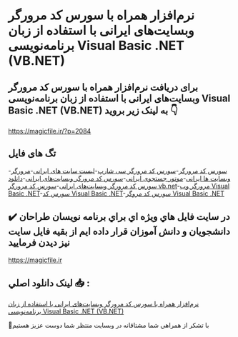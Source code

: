# نرم‌افزار همراه با سورس کد مرورگر وبسایت‌های ایرانی با استفاده از زبان برنامه‌نویسی Visual Basic .NET (VB.NET)

## برای دریافت نرم‌افزار همراه با سورس کد مرورگر وبسایت‌های ایرانی با استفاده از زبان برنامه‌نویسی Visual Basic .NET (VB.NET) به لینک زیر بروید 👇

https://magicfile.ir/?p=2084

## تگ های فایل

-[سورس کد مرورگر](https://magicfile.ir/product/%d9%86%d8%b1%d9%85-%d8%a7%d9%81%d8%b2%d8%a7%d8%b1-%d9%87%d9%85%d8%b1%d8%a7%d9%87-%d8%b3%d9%88%d8%b1%d8%b3-%da%a9%d8%af-%d9%85%d8%b1%d9%88%d8%b1%da%af%d8%b1-%d9%88%d8%a8%d8%b3%d8%a7%d9%8a%d8%aa-%d8%a7%d9%8a%d8%b1%d8%a7%d9%86%d9%8a/)-[سورس کد مرورگر سی شارپ](https://magicfile.ir/product/%d9%86%d8%b1%d9%85-%d8%a7%d9%81%d8%b2%d8%a7%d8%b1-%d9%87%d9%85%d8%b1%d8%a7%d9%87-%d8%b3%d9%88%d8%b1%d8%b3-%da%a9%d8%af-%d9%85%d8%b1%d9%88%d8%b1%da%af%d8%b1-%d9%88%d8%a8%d8%b3%d8%a7%d9%8a%d8%aa-%d8%a7%d9%8a%d8%b1%d8%a7%d9%86%d9%8a/)-[لیست سایت های ایرانی](https://magicfile.ir/product/%d9%86%d8%b1%d9%85-%d8%a7%d9%81%d8%b2%d8%a7%d8%b1-%d9%87%d9%85%d8%b1%d8%a7%d9%87-%d8%b3%d9%88%d8%b1%d8%b3-%da%a9%d8%af-%d9%85%d8%b1%d9%88%d8%b1%da%af%d8%b1-%d9%88%d8%a8%d8%b3%d8%a7%d9%8a%d8%aa-%d8%a7%d9%8a%d8%b1%d8%a7%d9%86%d9%8a/)-[مرورگر وبسایت ها ایرانی](https://magicfile.ir/product/%d9%86%d8%b1%d9%85-%d8%a7%d9%81%d8%b2%d8%a7%d8%b1-%d9%87%d9%85%d8%b1%d8%a7%d9%87-%d8%b3%d9%88%d8%b1%d8%b3-%da%a9%d8%af-%d9%85%d8%b1%d9%88%d8%b1%da%af%d8%b1-%d9%88%d8%a8%d8%b3%d8%a7%d9%8a%d8%aa-%d8%a7%d9%8a%d8%b1%d8%a7%d9%86%d9%8a/)-[موتور جستجوی ایرانی](https://magicfile.ir/product/%d9%86%d8%b1%d9%85-%d8%a7%d9%81%d8%b2%d8%a7%d8%b1-%d9%87%d9%85%d8%b1%d8%a7%d9%87-%d8%b3%d9%88%d8%b1%d8%b3-%da%a9%d8%af-%d9%85%d8%b1%d9%88%d8%b1%da%af%d8%b1-%d9%88%d8%a8%d8%b3%d8%a7%d9%8a%d8%aa-%d8%a7%d9%8a%d8%b1%d8%a7%d9%86%d9%8a/)-[سورس کد مرورگر وبسایت‌های ایرانی](https://magicfile.ir/product/%d9%86%d8%b1%d9%85-%d8%a7%d9%81%d8%b2%d8%a7%d8%b1-%d9%87%d9%85%d8%b1%d8%a7%d9%87-%d8%b3%d9%88%d8%b1%d8%b3-%da%a9%d8%af-%d9%85%d8%b1%d9%88%d8%b1%da%af%d8%b1-%d9%88%d8%a8%d8%b3%d8%a7%d9%8a%d8%aa-%d8%a7%d9%8a%d8%b1%d8%a7%d9%86%d9%8a/)-[دانلود سورس کد مرورگر وبسایت‌های ایرانی](https://magicfile.ir/product/%d9%86%d8%b1%d9%85-%d8%a7%d9%81%d8%b2%d8%a7%d8%b1-%d9%87%d9%85%d8%b1%d8%a7%d9%87-%d8%b3%d9%88%d8%b1%d8%b3-%da%a9%d8%af-%d9%85%d8%b1%d9%88%d8%b1%da%af%d8%b1-%d9%88%d8%a8%d8%b3%d8%a7%d9%8a%d8%aa-%d8%a7%d9%8a%d8%b1%d8%a7%d9%86%d9%8a/)-[سورس کد مرورگر vb.net](https://magicfile.ir/product/%d9%86%d8%b1%d9%85-%d8%a7%d9%81%d8%b2%d8%a7%d8%b1-%d9%87%d9%85%d8%b1%d8%a7%d9%87-%d8%b3%d9%88%d8%b1%d8%b3-%da%a9%d8%af-%d9%85%d8%b1%d9%88%d8%b1%da%af%d8%b1-%d9%88%d8%a8%d8%b3%d8%a7%d9%8a%d8%aa-%d8%a7%d9%8a%d8%b1%d8%a7%d9%86%d9%8a/)-[مرورگر وب Visual Basic .NET](https://magicfile.ir/product/%d9%86%d8%b1%d9%85-%d8%a7%d9%81%d8%b2%d8%a7%d8%b1-%d9%87%d9%85%d8%b1%d8%a7%d9%87-%d8%b3%d9%88%d8%b1%d8%b3-%da%a9%d8%af-%d9%85%d8%b1%d9%88%d8%b1%da%af%d8%b1-%d9%88%d8%a8%d8%b3%d8%a7%d9%8a%d8%aa-%d8%a7%d9%8a%d8%b1%d8%a7%d9%86%d9%8a/)-[سورس کد Visual Basic .NET](https://magicfile.ir/product/%d9%86%d8%b1%d9%85-%d8%a7%d9%81%d8%b2%d8%a7%d8%b1-%d9%87%d9%85%d8%b1%d8%a7%d9%87-%d8%b3%d9%88%d8%b1%d8%b3-%da%a9%d8%af-%d9%85%d8%b1%d9%88%d8%b1%da%af%d8%b1-%d9%88%d8%a8%d8%b3%d8%a7%d9%8a%d8%aa-%d8%a7%d9%8a%d8%b1%d8%a7%d9%86%d9%8a/)-[سورس کد مروگر Visual Basic .NET](https://magicfile.ir/product/%d9%86%d8%b1%d9%85-%d8%a7%d9%81%d8%b2%d8%a7%d8%b1-%d9%87%d9%85%d8%b1%d8%a7%d9%87-%d8%b3%d9%88%d8%b1%d8%b3-%da%a9%d8%af-%d9%85%d8%b1%d9%88%d8%b1%da%af%d8%b1-%d9%88%d8%a8%d8%b3%d8%a7%d9%8a%d8%aa-%d8%a7%d9%8a%d8%b1%d8%a7%d9%86%d9%8a/)

## ✔️ در سايت فايل هاي ويژه اي براي برنامه نويسان طراحان دانشجويان و دانش آموزان قرار داده ايم از بقيه فايل سايت نيز ديدن فرماييد

https://magicfile.ir


## لينک دانلود اصلي 📥 :

[نرم‌افزار همراه با سورس کد مرورگر وبسایت‌های ایرانی با استفاده از زبان برنامه‌نویسی Visual Basic .NET (VB.NET)](https://magicfile.ir/product/%d9%86%d8%b1%d9%85-%d8%a7%d9%81%d8%b2%d8%a7%d8%b1-%d9%87%d9%85%d8%b1%d8%a7%d9%87-%d8%b3%d9%88%d8%b1%d8%b3-%da%a9%d8%af-%d9%85%d8%b1%d9%88%d8%b1%da%af%d8%b1-%d9%88%d8%a8%d8%b3%d8%a7%d9%8a%d8%aa-%d8%a7%d9%8a%d8%b1%d8%a7%d9%86%d9%8a/) 


🙏با تشکر از همراهي شما مشتاقانه در وبسایت منتظر شما دوست عزیز هستیم

